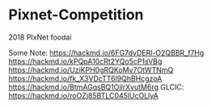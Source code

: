 # Pixnet-Competition
2018 PIxNet foodai 

Some Note:
https://hackmd.io/6FG7dvDERl-O2QBBR_f7Hg
https://hackmd.io/kPQpA10cRt2YQo5cP1sVBg
https://hackmd.io/UziKPH0gRQKoMv7OtWTNmQ
https://hackmd.io/fk_X3VDcTT6l9QhBHcgzoA
https://hackmd.io/BtmAGqsBQ1OiIrXyutM6rg
GLCIC:
https://hackmd.io/roOZj85BTLC045lUcOLlyA
